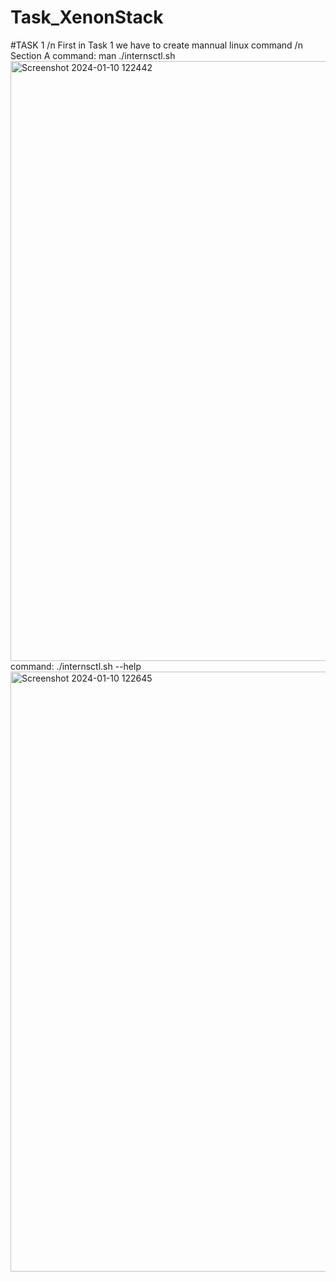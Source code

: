 # Task_XenonStack
#TASK 1 /n
First in Task 1 we have to create mannual linux command /n
Section A
command: man ./internsctl.sh
<img width="960" alt="Screenshot 2024-01-10 122442" src="https://github.com/tyagiaksh/Task_XenonStack/assets/100216216/7ea76c32-f1eb-4b3f-ba80-abf751d2017e">
command: ./internsctl.sh --help
<img width="960" alt="Screenshot 2024-01-10 122645" src="https://github.com/tyagiaksh/Task_XenonStack/assets/100216216/9f210641-04e5-4188-b7f1-c4e88c339996">
